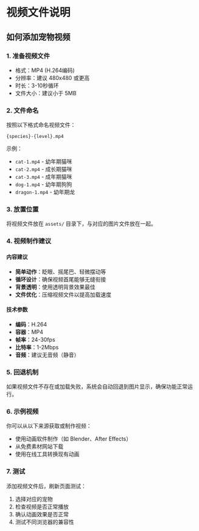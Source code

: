 # 视频文件说明

## 如何添加宠物视频

### 1. 准备视频文件
- 格式：MP4 (H.264编码)
- 分辨率：建议 480x480 或更高
- 时长：3-10秒循环
- 文件大小：建议小于 5MB

### 2. 文件命名
按照以下格式命名视频文件：
```
{species}-{level}.mp4
```

示例：
- `cat-1.mp4` - 幼年期猫咪
- `cat-2.mp4` - 成长期猫咪  
- `cat-3.mp4` - 成年期猫咪
- `dog-1.mp4` - 幼年期狗狗
- `dragon-1.mp4` - 幼年期龙

### 3. 放置位置
将视频文件放在 `assets/` 目录下，与对应的图片文件放在一起。

### 4. 视频制作建议

#### 内容建议
- **简单动作**：眨眼、摇尾巴、轻微摆动等
- **循环设计**：确保视频首尾能够无缝衔接
- **背景透明**：使用透明背景效果最佳
- **文件优化**：压缩视频文件以提高加载速度

#### 技术参数
- **编码**：H.264
- **容器**：MP4
- **帧率**：24-30fps
- **比特率**：1-2Mbps
- **音频**：建议无音频（静音）

### 5. 回退机制
如果视频文件不存在或加载失败，系统会自动回退到图片显示，确保功能正常运行。

### 6. 示例视频
你可以从以下来源获取或制作视频：
- 使用动画软件制作（如 Blender、After Effects）
- 从免费素材网站下载
- 使用在线工具转换现有动画

### 7. 测试
添加视频文件后，刷新页面测试：
1. 选择对应的宠物
2. 检查视频是否正常播放
3. 确认动画效果是否正常
4. 测试不同浏览器的兼容性 